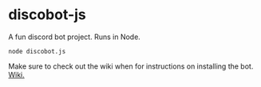 # discobot-js
A fun discord bot project. Runs in Node.

```node discobot.js```

Make sure to check out the wiki when for instructions on installing the bot. [Wiki.](https://github.com/MacDeth/discobot-js/wiki/Setup)
